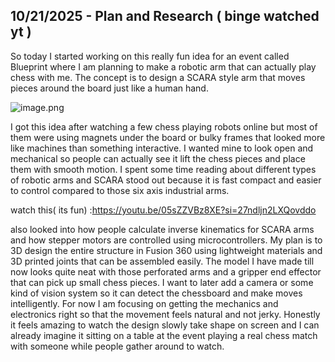 <!--
  ===================    !!READ THIS NOTICE!!   ====================
  DO NOT edit this file manually. Your changes WILL BE OVERWRITTEN!
  This journal is auto generated and updated by Hack Club Blueprint.
  To edit this file, please edit your journal entries on Blueprint.
  ==================================================================
-->

## 10/21/2025 - Plan and Research ( binge watched yt )  

So today I started working on this really fun idea for an event called Blueprint where I am planning to make a robotic arm that can actually play chess with me. The concept is to design a SCARA style arm that moves pieces around the board just like a human hand.


![image.png](https://blueprint.hackclub.com/user-attachments/blobs/proxy/eyJfcmFpbHMiOnsiZGF0YSI6NDEzOSwicHVyIjoiYmxvYl9pZCJ9fQ==--0b1602063a4bf94ee978d147adec75dc69a54a23/image.png)




I got this idea after watching a few chess playing robots online but most of them were using magnets under the board or bulky frames that looked more like machines than something interactive. I wanted mine to look open and mechanical so people can actually see it lift the chess pieces and place them with smooth motion. I spent some time reading about different types of robotic arms and SCARA stood out because it is fast compact and easier to control compared to those six axis industrial arms.



watch this( its fun) :https://youtu.be/05sZZVBz8XE?si=27ndljn2LXQovddo



also looked into how people calculate inverse kinematics for SCARA arms and how stepper motors are controlled using microcontrollers. My plan is to 3D design the entire structure in Fusion 360 using lightweight materials and 3D printed joints that can be assembled easily. The model I have made till now looks quite neat with those perforated arms and a gripper end effector that can pick up small chess pieces. I want to later add a camera or some kind of vision system so it can detect the chessboard and make moves intelligently. For now I am focusing on getting the mechanics and electronics right so that the movement feels natural and not jerky. Honestly it feels amazing to watch the design slowly take shape on screen and I can already imagine it sitting on a table at the event playing a real chess match with someone while people gather around to watch.  

